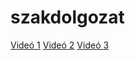 # szakdolgozat
[Videó 1](https://github.com/kupeczlevente/szakdolgozat/raw/main/31ea744e-8fe9-4337-8cfc-b88448637631.mp4)
[Videó 2](https://github.com/kupeczlevente/szakdolgozat/raw/main/2cecd099-be79-4c4b-b43a-0ff603cd1de7.mp4)
[Videó 3](https://github.com/kupeczlevente/szakdolgozat/raw/main/0fa50c04-8b76-4d25-b165-e38482a04508.mp4)
